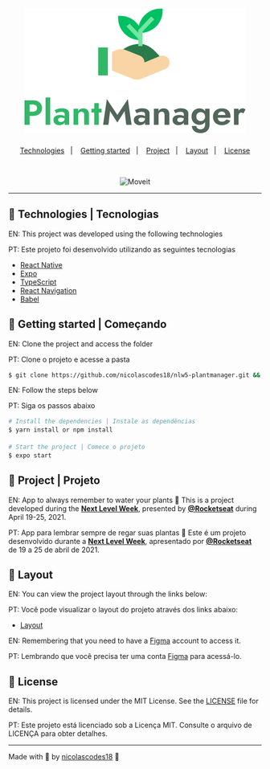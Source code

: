 <h1 align="center">
    <img alt="PlantManager" title="PlantManager" src=".github/logo.svg" />
</h1>

<p align="center">
  <a href="#technologies">Technologies</a>&nbsp;&nbsp;&nbsp;|&nbsp;&nbsp;&nbsp;
  <a href="#-layout">Getting started</a>&nbsp;&nbsp;&nbsp;|&nbsp;&nbsp;&nbsp;
  <a href="#-project">Project</a>&nbsp;&nbsp;&nbsp;|&nbsp;&nbsp;&nbsp;
  <a href="#-layout">Layout</a>&nbsp;&nbsp;&nbsp;|&nbsp;&nbsp;&nbsp;
  <a href="#-license">License</a>
</p>

<br>

<p align="center">
  <img alt="Moveit" source=".github/plantmanager-preview.png">
</p>

---

## 📡 Technologies | Tecnologias

EN: This project was developed using the following technologies

PT: Este projeto foi desenvolvido utilizando as seguintes tecnologias

- [React Native](https://reactnative.dev/)
- [Expo](https://expo.io/)
- [TypeScript](https://www.typescriptlang.org/)
- [React Navigation](https://reactnavigation.org/)
- [Babel](https://babeljs.io/)


## 🚀 Getting started | Começando

EN: Clone the project and access the folder

PT: Clone o projeto e acesse a pasta

```bash
$ git clone https://github.com/nicolascodes18/nlw5-plantmanager.git && cd nlw5-plantmanager
```

EN: Follow the steps below

PT: Siga os passos abaixo

```bash
# Install the dependencies | Instale as dependências
$ yarn install or npm install

# Start the project | Comece o projeto
$ expo start
```

## 📱 Project | Projeto

EN: App to always remember to water your plants 🌱
    This is a project developed during the **[Next Level Week](https://nextlevelweek.com/)**, presented by **[@Rocketseat](https://github.com/Rocketseat)** during April 19-25, 2021.

PT: App para lembrar sempre de regar suas plantas 🌱
    Este é um projeto desenvolvido durante a **[Next Level Week](https://nextlevelweek.com/)**, apresentado por **[@Rocketseat](https://github.com/Rocketseat)** de 19 a 25 de abril de 2021.


## 🔖 Layout

EN: You can view the project layout through the links below:

PT: Você pode visualizar o layout do projeto através dos links abaixo:

- [Layout](https://www.figma.com/file/IhQRtrOZdu3TrvkPYREzOy/PlantManager) 

EN: Remembering that you need to have a [Figma](http://figma.com/) account to access it.

PT: Lembrando que você precisa ter uma conta [Figma](http://figma.com/) para acessá-lo.

## 📝 License

EN: This project is licensed under the MIT License. See the [LICENSE](LICENSE.md) file for details.

PT: Este projeto está licenciado sob a Licença MIT. Consulte o arquivo de LICENÇA para obter detalhes.


---

Made with 💜 by [nicolascodes18](https://linktr.ee/nicolas_codes) 💼
